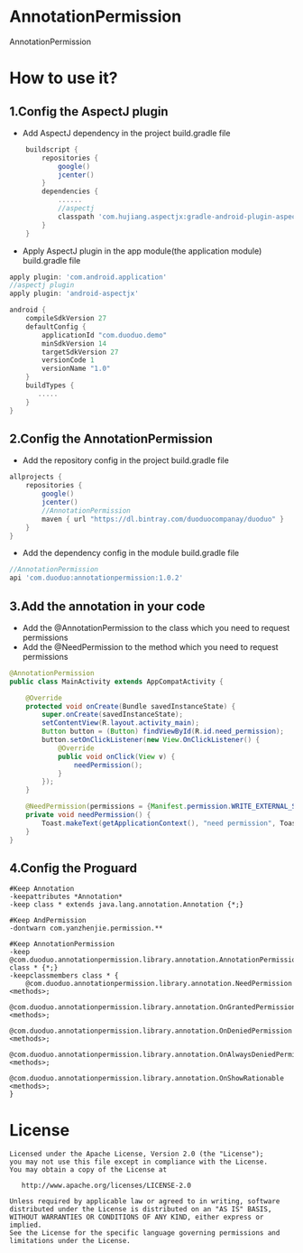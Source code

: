 # AnnotationPermission

AnnotationPermission

# How to use it?
1.Config the AspectJ plugin
-------
* Add AspectJ dependency in the project build.gradle file
```gradle
    buildscript {
        repositories {
            google()
            jcenter()
        }
        dependencies {
            ......
            //aspectj
            classpath 'com.hujiang.aspectjx:gradle-android-plugin-aspectjx:2.0.4'
        }
    }
```
* Apply AspectJ plugin in the app module(the application module) build.gradle file
```gradle
apply plugin: 'com.android.application'
//aspectj plugin
apply plugin: 'android-aspectjx'

android {
    compileSdkVersion 27
    defaultConfig {
        applicationId "com.duoduo.demo"
        minSdkVersion 14
        targetSdkVersion 27
        versionCode 1
        versionName "1.0"
    }
    buildTypes {
       .....
    }
}
```
2.Config the AnnotationPermission
-------
* Add the repository config in the project build.gradle file
```gradle
allprojects {
    repositories {
        google()
        jcenter()
        //AnnotationPermission
        maven { url "https://dl.bintray.com/duoduocompanay/duoduo" }
    }
}
```
* Add the dependency config in the module build.gradle file
```gradle
//AnnotationPermission
api 'com.duoduo:annotationpermission:1.0.2'
```
3.Add the annotation in your code
-------
* Add the @AnnotationPermission to the class which you need to request permissions
* Add the @NeedPermission to the method which you need to request permissions
```java
@AnnotationPermission
public class MainActivity extends AppCompatActivity {

    @Override
    protected void onCreate(Bundle savedInstanceState) {
        super.onCreate(savedInstanceState);
        setContentView(R.layout.activity_main);
        Button button = (Button) findViewById(R.id.need_permission);
        button.setOnClickListener(new View.OnClickListener() {
            @Override
            public void onClick(View v) {
                needPermission();
            }
        });
    }

    @NeedPermission(permissions = {Manifest.permission.WRITE_EXTERNAL_STORAGE, Manifest.permission.READ_PHONE_STATE})
    private void needPermission() {
        Toast.makeText(getApplicationContext(), "need permission", Toast.LENGTH_LONG).show();
    }
}
```
4.Config the Proguard
-------
```progurad
#Keep Annotation
-keepattributes *Annotation*
-keep class * extends java.lang.annotation.Annotation {*;}

#Keep AndPermission
-dontwarn com.yanzhenjie.permission.**

#Keep AnnotationPermission
-keep @com.duoduo.annotationpermission.library.annotation.AnnotationPermission class * {*;}
-keepclassmembers class * {
    @com.duoduo.annotationpermission.library.annotation.NeedPermission <methods>;
    @com.duoduo.annotationpermission.library.annotation.OnGrantedPermission <methods>;
    @com.duoduo.annotationpermission.library.annotation.OnDeniedPermission <methods>;
    @com.duoduo.annotationpermission.library.annotation.OnAlwaysDeniedPermission <methods>;
    @com.duoduo.annotationpermission.library.annotation.OnShowRationable <methods>;
}
```
# License

    Licensed under the Apache License, Version 2.0 (the "License");
    you may not use this file except in compliance with the License.
    You may obtain a copy of the License at

       http://www.apache.org/licenses/LICENSE-2.0

    Unless required by applicable law or agreed to in writing, software
    distributed under the License is distributed on an "AS IS" BASIS,
    WITHOUT WARRANTIES OR CONDITIONS OF ANY KIND, either express or implied.
    See the License for the specific language governing permissions and
    limitations under the License.
